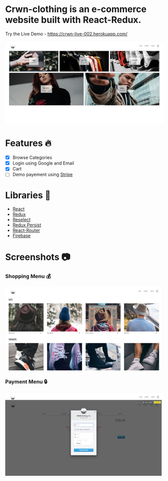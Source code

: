 # Crwn-clothing is an e-commerce website built with React-Redux. 

Try the Live Demo - https://crwn-live-002.herokuapp.com/

![crwn-shop](src/assets/pic1.jpg)

# Features :fire:

- [x] Browse Categories
- [x] Login using Google and Email
- [x] Cart
- [ ] Demo payement using [Stripe](https://stripe.com)

# Libraries :closed_book:

* [React](https://reactjs.org/)
* [Redux](https://redux.js.org/)
* [Reselect](https://github.com/reduxjs/reselect)
* [Redux Persist](https://github.com/rt2zz/redux-persist)
* [React-Router](https://reacttraining.com/react-router/web/guides/quick-start)
* [Firebase](https://firebase.google.com/)

# Screenshots :camera:

### Shopping Menu :moneybag:

![crwn-shop](src/assets/pic22.jpg)

### Payment Menu :lock:

![crwn-login](src/assets/pic3.jpg)
